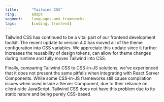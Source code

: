 ```yaml
---
title:      "Tailwind CSS"
ring:       adopt
segment:    languages-and-frameworks
tags:       [coding, frontend]
---
```


Tailwind CSS has continued to be a vital part of our frontend development toolkit. The recent update to version 4.0 has moved all of the theme configuration into CSS variables. We appreciate this update since it further increases the reusability of design tokens, can allow for theme changes during runtime and fully moves Tailwind into CSS.

Finally, comparing Tailwind CSS to CSS-in-JS solutions, we've experienced that it does not present the same pitfalls when integrating with React Server Components. While some CSS-in-JS frameworks still cause compilation issues when used inside a Server Component, due to their reliance on client-side JavaScript, Tailwind CSS does not have this problem due to its static nature and being purely CSS-based.
